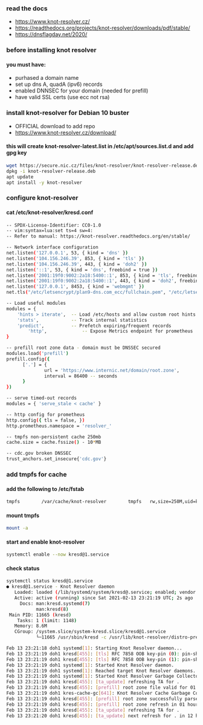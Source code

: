 ### read the docs
- https://www.knot-resolver.cz/
- https://readthedocs.org/projects/knot-resolver/downloads/pdf/stable/
- https://dnsflagday.net/2020/

### before installing knot resolver
#### you must have:
- purhased a domain name
- set up dns A, quadA (ipv6) records
- enabled DNNSEC for your domain (needed for prefill)
- have valid SSL certs (use ecc not rsa)

### install knot-resolver for Debian 10 buster
- OFFICIAL download to add repo
- https://www.knot-resolver.cz/download/

#### this will create knot-resolver-latest.list in /etc/apt/sources.list.d and add gpg key
```sh
wget https://secure.nic.cz/files/knot-resolver/knot-resolver-release.deb
dpkg -i knot-resolver-release.deb
apt update
apt install -y knot-resolver

```

### configure knot-resolver

#### cat /etc/knot-resolver/kresd.conf
```sh
-- SPDX-License-Identifier: CC0-1.0
-- vim:syntax=lua:set ts=4 sw=4:
-- Refer to manual: https://knot-resolver.readthedocs.org/en/stable/

-- Network interface configuration
net.listen('127.0.0.1', 53, { kind = 'dns' })                                      -- local  dns  ipv4
net.listen('104.156.246.39', 853, { kind = 'tls' })                                -- public dot  ipv4
net.listen('104.156.246.39', 443, { kind = 'doh2' })                               -- public doh2 ipv4
net.listen('::1', 53, { kind = 'dns', freebind = true })                           -- local  dns  ipv6
net.listen('2001:19f0:9002:2a18:5400::1', 853, { kind = 'tls', freebind = true })  -- public dot  ipv6
net.listen('2001:19f0:9002:2a18:5400::1', 443, { kind = 'doh2', freebind = true }) -- public doh2 ipv6
net.listen('127.0.0.1', 8453, { kind = 'webmgmt' })                                -- local  http prometheus
net.tls("/etc/letsencrypt/plan9-dns.com_ecc/fullchain.pem", "/etc/letsencrypt/plan9-dns.com_ecc/private.key")

-- Load useful modules
modules = {
	'hints > iterate',  -- Load /etc/hosts and allow custom root hints
	'stats',            -- Track internal statistics
	'predict',          -- Prefetch expiring/frequent records
        'http',             -- Expose Metrics endpoint for prometheus
}

-- prefill root zone data - domain must be DNSSEC secured
modules.load('prefill')
prefill.config({
      ['.'] = {
              url = 'https://www.internic.net/domain/root.zone',
              interval = 86400 -- seconds
      }
})

-- serve timed-out records
modules = { 'serve_stale < cache' }

-- http config for prometheus
http.config({ tls = false, })
http.prometheus.namespace = 'resolver_'

-- tmpfs non-persistent cache 250mb
cache.size = cache.fssize() - 10*MB

-- cdc.gov broken DNSSEC
trust_anchors.set_insecure{'cdc.gov'}

```

### add tmpfs for cache
#### add the following to /etc/fstab
```sh
tmpfs        /var/cache/knot-resolver        tmpfs   rw,size=250M,uid=knot-resolver,gid=knot-resolver,nosuid,nodev,noexec,mode=0700 0 0
```
#### mount tmpfs
```.sh
mount -a
```

#### start and enable knot-resolver

```sh
systemctl enable --now kresd@1.service
```

#### check status
```sh
systemctl status kresd@1.service
● kresd@1.service - Knot Resolver daemon
   Loaded: loaded (/lib/systemd/system/kresd@.service; enabled; vendor preset: enabled)
   Active: active (running) since Sat 2021-02-13 23:21:19 UTC; 2s ago
     Docs: man:kresd.systemd(7)
           man:kresd(8)
 Main PID: 11665 (kresd)
    Tasks: 1 (limit: 1148)
   Memory: 8.6M
   CGroup: /system.slice/system-kresd.slice/kresd@1.service
           └─11665 /usr/sbin/kresd -c /usr/lib/knot-resolver/distro-preconfig.lua -c /etc/knot-resolver/kresd.conf -n

Feb 13 23:21:18 doh1 systemd[1]: Starting Knot Resolver daemon...
Feb 13 23:21:19 doh1 kresd[455]: [tls] RFC 7858 OOB key-pin (0): pin-sha256=""
Feb 13 23:21:19 doh1 kresd[455]: [tls] RFC 7858 OOB key-pin (1): pin-sha256=""
Feb 13 23:21:19 doh1 systemd[1]: Started Knot Resolver daemon.
Feb 13 23:21:19 doh1 systemd[1]: Reached target Knot Resolver daemons.
Feb 13 23:21:19 doh1 systemd[1]: Started Knot Resolver Garbage Collector daemon.
Feb 13 23:21:19 doh1 kresd[455]: [ta_update] refreshing TA for .
Feb 13 23:21:19 doh1 kresd[455]: [prefill] root zone file valid for 01 hours 02 minutes, reusing data from disk
Feb 13 23:21:19 doh1 kres-cache-gc[641]: Knot Resolver Cache Garbage Collector, version 5.2.1
Feb 13 23:21:19 doh1 kresd[455]: [prefill] root zone successfully parsed, import started
Feb 13 23:21:19 doh1 kresd[455]: [prefill] root zone refresh in 01 hours 02 minutes
Feb 13 23:21:19 doh1 kresd[455]: [ta_update] refreshing TA for .
Feb 13 23:21:20 doh1 kresd[455]: [ta_update] next refresh for . in 12 hours
```
